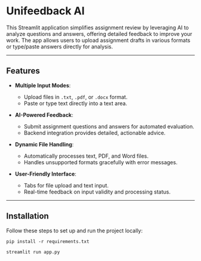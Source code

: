 # Unifeedback AI

This Streamlit application simplifies assignment review by leveraging AI to analyze questions and answers, offering detailed feedback to improve your work. The app allows users to upload assignment drafts in various formats or type/paste answers directly for analysis.

---

## Features

- **Multiple Input Modes**:
  - Upload files in `.txt`, `.pdf`, or `.docx` format.
  - Paste or type text directly into a text area.

- **AI-Powered Feedback**:
  - Submit assignment questions and answers for automated evaluation.
  - Backend integration provides detailed, actionable advice.

- **Dynamic File Handling**:
  - Automatically processes text, PDF, and Word files.
  - Handles unsupported formats gracefully with error messages.

- **User-Friendly Interface**:
  - Tabs for file upload and text input.
  - Real-time feedback on input validity and processing status.

---

## Installation

Follow these steps to set up and run the project locally:
```
pip install -r requirements.txt
```
```
streamlit run app.py
```